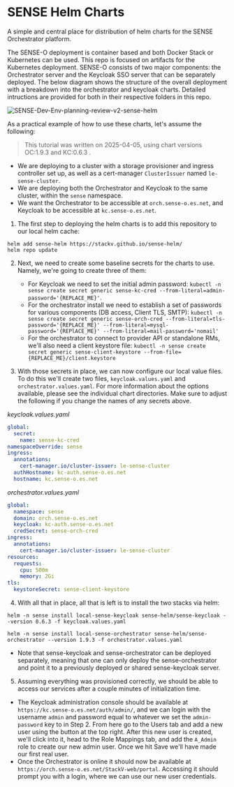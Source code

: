 # SENSE Helm Charts

A simple and central place for distribution of helm charts for the SENSE Orchestrator platform.

The SENSE-O deployment is container based and both Docker Stack or Kubernetes can be used. This repo is focused on artifacts for the Kubernetes deployment. SENSE-O consists of two major components: the Orchestrator server and the Keycloak SSO server that can be separately deployed. The below diagram shows the structure of the overall deployment with a breakdown into the orchestrator and keycloak charts. Detailed intructions are provided for both in their respective folders in this repo.

![SENSE-Dev-Env-planning-review-v2-sense-helm](https://github.com/user-attachments/assets/4bc74735-8b59-482f-9d26-51f071ebc367)

As a practical example of how to use these charts, let's assume the following:

> This tutorial was written on 2025-04-05, using chart versions OC:1.9.3 and KC:0.6.3 .

- We are deploying to a cluster with a storage provisioner and ingress controller set up, as well as a cert-manager `ClusterIssuer` named `le-sense-cluster`.
- We are deploying both the Orchestrator and Keycloak to the same cluster, within the `sense` namespace.
- We want the Orchestrator to be accessible at `orch.sense-o.es.net`, and Keycloak to be accessible at `kc.sense-o.es.net`.

1. The first step to deploying the helm charts is to add this repository to our local helm cache:

```
helm add sense-helm https://stackv.github.io/sense-helm/
helm repo update
```

2. Next, we need to create some baseline secrets for the charts to use. Namely, we're going to create three of them:

   - For Keycloak we need to set the initial admin password: `kubectl -n sense create secret generic sense-kc-cred --from-literal=admin-password='{REPLACE_ME}'`.
   - For the orchestrator install we need to establish a set of passwords for various components (DB access, Client TLS, SMTP): `kubectl -n sense create secret generic sense-orch-cred --from-literal=tls-password='{REPLACE_ME}' --from-literal=mysql-password='{REPlACE_ME}' --from-literal=mail-password='nomail'`
   - For the orchestrator to connect to provider API or standalone RMs, we'll also need a client keystore file: `kubectl -n sense create secret generic sense-client-keystore --from-file={REPLACE_ME}/client.keystore`

3. With those secrets in place, we can now configure our local value files. To do this we'll create two files, `keycloak.values.yaml` and `orchestrator.values.yaml`. For more information about the options available, please see the individual chart directories. Make sure to adjust the following if you change the names of any secrets above.

_keycloak.values.yaml_

```yaml
global:
  secret:
    name: sense-kc-cred
namespaceOverride: sense
ingress:
  annotations:
    cert-manager.io/cluster-issuer: le-sense-cluster
  authHostname: kc-auth.sense-o.es.net
  hostname: kc.sense-o.es.net
```

_orchestrator.values.yaml_

```yaml
global:
  namespace: sense
  domain: orch.sense-o.es.net
  keycloak: kc-auth.sense-o.es.net
  credSecret: sense-orch-cred
ingress:
  annotations:
    cert-manager.io/cluster-issuer: le-sense-cluster
resources:
  requests:
    cpu: 500m
    memory: 2Gi
tls:
  keystoreSecret: sense-client-keystore
```

4. With all that in place, all that is left is to install the two stacks via helm:

```
helm -n sense install local-sense-keycloak sense-helm/sense-keycloak --version 0.6.3 -f keycloak.values.yaml
```

```
helm -n sense install local-sense-orchestrator sense-helm/sense-orchestrator --version 1.9.3 -f orchestrator.values.yaml
```
* Note that sense-keycloak and sense-orchestrator can be deployed separately, meaning that one can only deploy the sense-orchestrator and point it to a previously deployed or shared sense-keycloak server.


5. Assuming everything was provisioned correctly, we should be able to access our services after a couple minutes of initialization time.

- The Keycloak administration console should be available at `https://kc.sense-o.es.net/auth/admin/`, and we can login with the username `admin` and password equal to whatever we set the `admin-password` key to in Step 2. From here go to the Users tab and add a new user using the button at the top right. After this new user is created, we'll click into it, head to the Role Mappings tab, and add the `A_Admin` role to create our new admin user. Once we hit Save we'll have made our first real user.
- Once the Orchestrator is online it should now be available at `https://orch.sense-o.es.net/StackV-web/portal`. Accessing it should prompt you with a login, where we can use our new user credentials.
